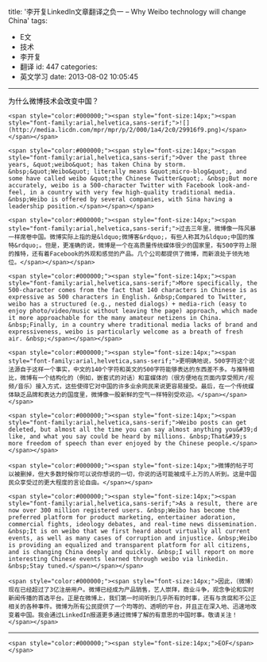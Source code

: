 title: '李开复LinkedIn文章翻译之负一 – Why Weibo technology will change China'
tags:
  - E文
  - 技术
  - 李开复
  - 翻译
id: 447
categories:
  - 英文学习
date: 2013-08-02 10:05:45
---

<span style="color:#000000;"><span style="font-size:14px;">为什么微博技术会改变中国？</span></span>

	<span style="color:#000000;"><span style="font-size:14px;"><span style="font-family:arial,helvetica,sans-serif;">![](http://media.licdn.com/mpr/mpr/p/2/000/1a4/2c0/29916f9.png)</span></span></span>

	<span style="color:#000000;"><span style="font-size:14px;"><span style="font-family:arial,helvetica,sans-serif;">Over the past three years, &quot;weibo&quot; has taken China by storm. &nbsp;&quot;Weibo&quot; literally means &quot;micro-blog&quot;, and some have called weibo &quot;the Chinese Twitter&quot;. &nbsp;But more accurately, weibo is a 500-character Twitter with Facebook look-and-feel, in a country with very few high-quality traditional media. &nbsp;Weibo is offered by several companies, with Sina having a leadership position.</span></span></span>

	<span style="color:#000000;"><span style="font-size:14px;"><span style="font-family:arial,helvetica,sans-serif;">过去三年里，微博像一阵风暴一样席卷中国。微博实际上指的是&ldquo;微博客&rdquo;，有些人称其为&ldquo;中国的推特&rdquo;。但是，更准确的说，微博是一个在高质量传统媒体很少的国家里，有500字符上限的推特，还有着Facebook的外观和感觉的产品。几个公司都提供了微博，而新浪处于领先地位。</span></span></span>

	<span style="color:#000000;"><span style="font-size:14px;"><span style="font-family:arial,helvetica,sans-serif;">More specifically, the 500-character comes from the fact that 140 characters in Chinese is as expressive as 500 characters in English. &nbsp;Compared to Twitter, weibo has a structured (e.g., nested dialogs) + media-rich (easy to enjoy photo/video/music without leaving the page) approach, which made it more approachable for the many amateur netizens in China. &nbsp;Finally, in a country where traditional media lacks of brand and expressiveness, weibo is particularly welcome as a breath of fresh air. &nbsp;</span></span></span>

	<span style="color:#000000;"><span style="font-size:14px;"><span style="font-family:arial,helvetica,sans-serif;">更明确地说，500字符这个说法源自于这样一个事实，中文的140个字符和英文的500字符能够表达的东西差不多。与推特相比，微博有一个结构化的（例如，嵌套式的对话）和富媒体的（很方便地在页面内享受照片/视频/音乐）接入方式，这些使得它对中国的许多业余网民来说更容易接受。最后，在一个传统媒体缺乏品牌和表达力的国度里，微博像一股新鲜的空气一样特别受欢迎。</span></span></span>

	<span style="color:#000000;"><span style="font-size:14px;"><span style="font-family:arial,helvetica,sans-serif;">Weibo posts can get deleted, but almost all the time you can say almost anything you&#39;d like, and what you say could be heard by millions. &nbsp;That&#39;s more freedom of speech than ever enjoyed by the Chinese people.</span></span></span>

	<span style="color:#000000;"><span style="font-size:14px;">微博的帖子可以被删掉，但大多数时候你可以说你想说的一切，你说的话可能被成千上万的人听到。这是中国民众享受过的更大程度的言论自由。</span></span>

	<span style="color:#000000;"><span style="font-size:14px;"><span style="font-family:arial,helvetica,sans-serif;">As a result, there are now over 300 million registered users. &nbsp;Weibo has become the preferred platform for product marketing, entertainer adoration, commercial fights, ideology debates, and real-time news dissemination. &nbsp;It is on weibo that we first heard about virtually all current events, as well as many cases of corruption and injustice. &nbsp;Weibo is providing an equalized and transparent platform for all citizens, and is changing China deeply and quickly. &nbsp;I will report on more interesting Chinese events learned through weibo via linkedin. &nbsp;Stay tuned.</span></span></span>

	<span style="color:#000000;"><span style="font-size:14px;">因此，（微博）现在已经超过了3亿注册用户。微博已经成为产品销售，艺人崇拜，商业斗争，观念争论和实时新闻传播的首选平台。正是在微博上，我们第一时间听到几乎所有的时事，还有与贪腐和不公正相关的各种事件。微博为所有公民提供了一个均等的、透明的平台，并且正在深入地、迅速地改变着中国。我会通过LinkedIn报道更多通过微博了解的有意思的中国时事。敬请关注！</span></span>

* * *

	<span style="color:#000000;"><span style="font-size:14px;">EOF</span></span>